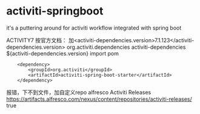 # activiti-springboot
it's a puttering around for activiti workflow integrated with spring boot

ACTIVITY7
按官方文档：
加<activiti-dependencies.version>7.1.123</activiti-dependencies.version>
<dependencyManagement>
    <dependencies>
      <dependency>
        <groupId>org.activiti.dependencies</groupId>
        <artifactId>activiti-dependencies</artifactId>
        <version>${activiti-dependencies.version}</version>
        <scope>import</scope>
        <type>pom</type>
      </dependency>
    </dependencies>
  </dependencyManagement>

		<dependency>
    		<groupId>org.activiti</groupId>
    		<artifactId>activiti-spring-boot-starter</artifactId>
		</dependency>


报错，下不到文件，加自定义repo
	<repositories>
	    <repository>
	      <id>alfresco</id>
	      <name>Activiti Releases</name>
	      <url>https://artifacts.alfresco.com/nexus/content/repositories/activiti-releases/</url>
	      <releases>
	        <enabled>true</enabled>
	      </releases>
	    </repository>
	</repositories>
